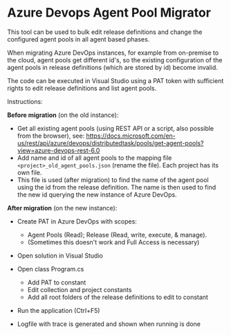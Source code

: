 ﻿# Azure Devops Agent Pool Migrator

This tool can be used to bulk edit release definitions and change the configured agent pools in all agent based phases.

When migrating Azure DevOps instances, for example from on-premise to the cloud, agent pools get different id's, so the existing configuration of the agent pools in release definitions (which are stored by id) become invalid.

The code can be executed in Visual Studio using a PAT token with sufficient rights to edit release definitions and list agent pools.

Instructions:

**Before migration** (on the old instance):
* Get all existing agent pools (using REST API or a script, also possible from the browser), see: https://docs.microsoft.com/en-us/rest/api/azure/devops/distributedtask/pools/get-agent-pools?view=azure-devops-rest-6.0 
* Add name and id of all agent pools to the mapping file `<project>_old_agent_pools.json` (rename the file). Each project has its own file.
* This file is used (after migration) to find the name of the agent pool using the id from the release definition. The name is then used to find the new id querying the new instance of Azure DevOps. 
 
**After migration** (on the new instance):

* Create PAT in Azure DevOps with scopes: 
  * Agent Pools (Read); Release (Read, write, execute, & manage). 
  * (Sometimes this doesn't work and Full Access is necessary)

* Open solution in Visual Studio 
* Open class Program.cs
  * Add PAT to constant
  * Edit collection and project constants
  * Add all root folders of the release definitions to edit to constant

* Run the application (Ctrl+F5)
* Logfile with trace is generated and shown when running is done 


